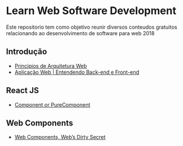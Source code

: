# Learn Web Software Development

Este repositorio tem como objetivo reunir diversos conteudos gratuitos relacionando ao desenvolvimento de software para web 2018

## Introdução

- [Principios de Arquitetura Web](http://www.argonavis.com.br/cursos/web/WebDesign_1.pdf)
- [Aplicação Web | Entendendo Back-end e Front-end](https://www.youtube.com/watch?v=EEeLl-M5YmI)



## React JS
- [Component or PureComponent](https://codeburst.io/when-to-use-component-or-purecomponent-a60cfad01a81)


## Web Components
- [Web Components, Web’s Dirty Secret](https://codeburst.io/web-components-webs-dirty-secret-903cc85847dd)
